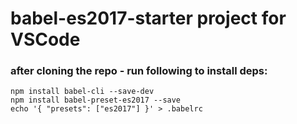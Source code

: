 # babel-es2017-starter project for VSCode

### after cloning the repo - run following to install deps:
```shell
npm install babel-cli --save-dev
npm install babel-preset-es2017 --save
echo '{ "presets": ["es2017"] }' > .babelrc
```
